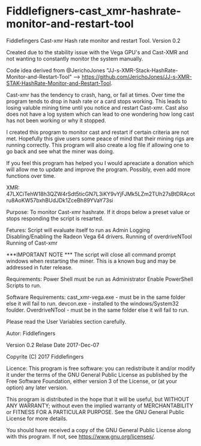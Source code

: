 # Fiddlefigners-cast_xmr-hashrate-monitor-and-restart-tool
Fiddlefingers Cast-xmr Hash rate monitor and restart Tool.
Version 0.2

Created due to the stability issue with the Vega GPU's and Cast-XMR and not wanting to constantly
monitor the system manually.

Code idea derived from @JerichoJones "JJ-s-XMR-Stack-HashRate-Monitor-and-Restart-Tool"
--> https://github.com/JerichoJones/JJ-s-XMR-STAK-HashRate-Monitor-and-Restart-Tool.

Cast-xmr has the tendency to crash, hang, or fail at times. Over time the program tends to drop
in hash rate or a card stops working.  This leads to losing valuble mining time until you notice
and restart Cast-xmr.  Cast also does not have a log system which can lead to one wondering
how long cast has not been working or why it stopped.

I created this program to monitor cast and restart if certain criteria are not met.
Hopefully this give users some peace of mind that their mining rigs are running correctly.
This program will also create a log file if allowing one to go back and see what
the miner was doing.

If you feel this program has helped you I would apreaciate a donation which will allow me to
update and improve the program.  Possibly, even add more functions over time. 

XMR: 47LXCiTehW18h3QZW4rSdt5ticGN7L3iKY9vYjFJMk5LZm2TUh27sBtDRAcotru8AoKW57bxhBUdJDk1ZceBh89YVaY73si

Purpose:	To monitor Cast-xmr hashrate.  If it drops below a preset value or stops responding
    			the script is resarted.
	
 Fetures:	Script will evaluate itself to run as Admin
	  			Logging
		  		Disabling/Enabling the Radeon Vega 64 drivers.
			  	Running of overdriveNTool
				  Running of Cast-xmr
				
***IMPORTANT NOTE *** The script will close all command prompt windows when restarting the
	        						miner.  This is a known bug and may be addressed in futer release.
							
Requirements:	Power Shell must be run as Administrator
      				Enable PowerShell Scripts to run.
		
Software Requirements:	cast_xmr-vega.exe - must be in the same folder else it will fail to run.
          							devcon.exe - installed to the windows/System32 foulder.
					          		OverdriveNTool - must be in the same folder else it will fail to run.

Please read the User Variables section carefully.

Autor: Fiddlefingers

Version 0.2
Relase Date 2017-Dec-07

Copyrite (C) 2017 Fiddlefingers

Licence:
This program is free software: you can redistribute it and/or modify
it under the terms of the GNU General Public License as published by
the Free Software Foundation, either version 3 of the License, or
(at your option) any later version.

This program is distributed in the hope that it will be useful,
but WITHOUT ANY WARRANTY; without even the implied warranty of
MERCHANTABILITY or FITNESS FOR A PARTICULAR PURPOSE.  See the
GNU General Public License for more details.

You should have received a copy of the GNU General Public License
along with this program.  If not, see <https://www.gnu.org/licenses/>.
